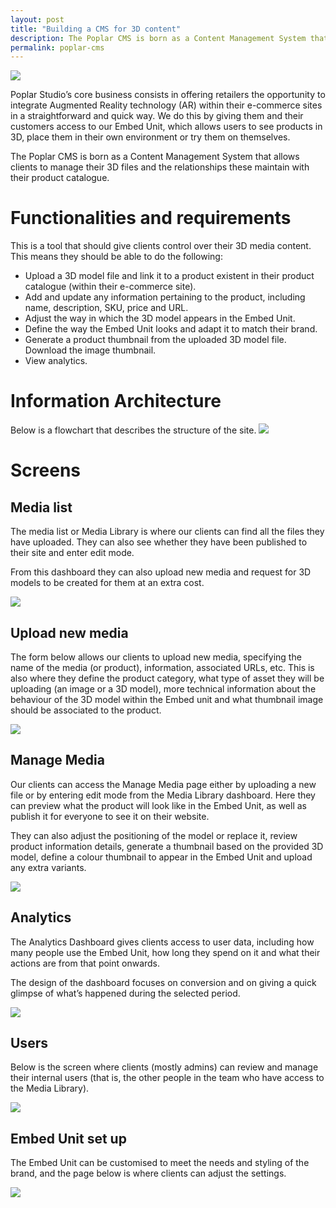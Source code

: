 ```yaml
---
layout: post
title: "Building a CMS for 3D content"
description: The Poplar CMS is born as a Content Management System that allows clients to manage their 3D files and the relationships these maintain with their product catalogue.
permalink: poplar-cms
---
```


![](images/case_studies/poplar-cms/cms_cover.png)

Poplar Studio’s core business consists in offering retailers the opportunity to integrate Augmented Reality technology (AR) within their e-commerce sites in a straightforward and quick way. We do this by giving them and their customers access to our Embed Unit, which allows users to see products in 3D, place them in their own environment or try them on themselves.

The Poplar CMS is born as a Content Management System that allows clients to manage their 3D files and the relationships these maintain with their product catalogue.

# Functionalities and requirements

This is a tool that should give clients control over their 3D media content. This means they should be able to do the following:

- Upload a 3D model file and link it to a product existent in their product catalogue (within their e-commerce site).
- Add and update any information pertaining to the product, including name, description, SKU, price and URL.
- Adjust the way in which the 3D model appears in the Embed Unit.
- Define the way the Embed Unit looks and adapt it to match their brand.
- Generate a product thumbnail from the uploaded 3D model file. Download the image thumbnail.
- View analytics.

# Information Architecture

Below is a flowchart that describes the structure of the site.
![](images/case_studies/poplar-cms/cms-information-architecture.png)

# Screens

## Media list

The media list or Media Library is where our clients can find all the files they have uploaded. They can also see whether they have been published to their site and enter edit mode.

From this dashboard they can also upload new media and request for 3D models to be created for them at an extra cost.

![](images/case_studies/poplar-cms/cms-media-list.png)

## Upload new media

The form below allows our clients to upload new media, specifying the name of the media (or product), information, associated URLs, etc. This is also where they define the product category, what type of asset they will be uploading (an image or a 3D model), more technical information about the behaviour of the 3D model within the Embed unit and what thumbnail image should be associated to the product.

![](images/case_studies/poplar-cms/cms-upload-new-media.png)

## Manage Media

Our clients can access the Manage Media page either by uploading a new file or by entering edit mode from the Media Library dashboard. Here they can preview what the product will look like in the Embed Unit, as well as publish it for everyone to see it on their website.

They can also adjust the positioning of the model or replace it, review product information details, generate a thumbnail based on the provided 3D model, define a colour thumbnail to appear in the Embed Unit and upload any extra variants.

![](images/case_studies/poplar-cms/cms-manage-media.png)

## Analytics

The Analytics Dashboard gives clients access to user data, including how many people use the Embed Unit, how long they spend on it and what their actions are from that point onwards.

The design of the dashboard focuses on conversion and on giving a quick glimpse of what’s happened during the selected period.

![](images/case_studies/poplar-cms/cms-analytics.png)

## Users

Below is the screen where clients (mostly admins) can review and manage their internal users (that is, the other people in the team who have access to the Media Library).

![](images/case_studies/poplar-cms/cms-manage-users.png)

## Embed Unit set up

The Embed Unit can be customised to meet the needs and styling of the brand, and the page below is where clients can adjust the settings.


![](images/case_studies/poplar-cms/cms-Embed-unit-set-up.png)
